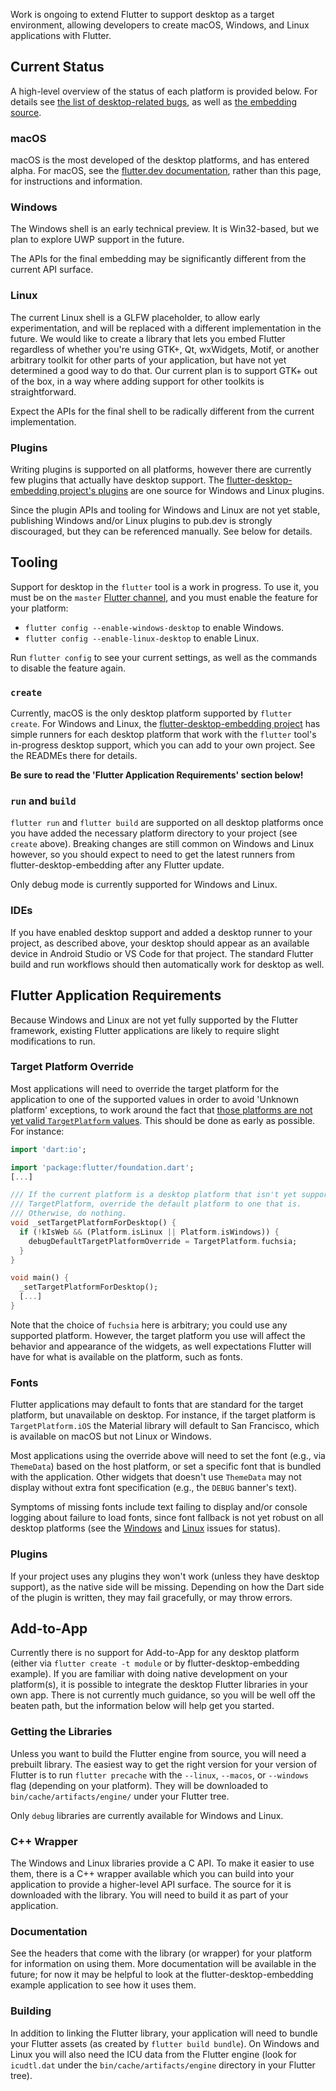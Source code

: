 Work is ongoing to extend Flutter to support desktop as a target environment, allowing developers to create macOS, Windows, and Linux applications with Flutter.

## Current Status

A high-level overview of the status of each platform is provided below. For details see
[the list of desktop-related bugs](https://github.com/flutter/flutter/issues?utf8=%E2%9C%93&q=is%3Aissue+is%3Aopen+label%3A%22a%3A+desktop%22),
as well as [the embedding source](https://github.com/flutter/engine/tree/master/shell/platform/).

### macOS

macOS is the most developed of the desktop platforms, and has entered alpha. For macOS, see the
[flutter.dev documentation](https://flutter.dev/desktop), rather than this page, for instructions and
information.

### Windows

The Windows shell is an early technical preview. It is Win32-based, but we plan to explore UWP support in
the future.

The APIs for the final embedding may be significantly different from the current API surface.

### Linux

The current Linux shell is a GLFW placeholder, to allow early experimentation, and will be replaced with
a different implementation in the future. We would like to create a library 
that lets you embed Flutter regardless of whether you're using GTK+, Qt, wxWidgets, Motif, or another arbitrary
toolkit for other parts of your application, but have not yet determined a good way to do that. Our current plan is to support GTK+ out of the box, in a way where adding support for other toolkits is straightforward.

Expect the APIs for the final shell to be radically different from the current implementation.

### Plugins

Writing plugins is supported on all platforms, however there are currently few plugins that actually have
desktop support. The [flutter-desktop-embedding project's plugins](https://github.com/google/flutter-desktop-embedding/tree/master/plugins) are one source for Windows and Linux plugins.

Since the plugin APIs and tooling for Windows and Linux are not yet stable, publishing
Windows and/or Linux plugins to pub.dev is strongly discouraged, but they can be referenced manually. See
below for details.

## Tooling

Support for desktop in the `flutter` tool is a work in progress. To use it, you must be on the `master` [Flutter channel](https://github.com/flutter/flutter/wiki/Flutter-build-release-channels), and you must enable the feature for your platform:
* `flutter config --enable-windows-desktop` to enable Windows.
* `flutter config --enable-linux-desktop` to enable Linux.

Run `flutter config` to see your current settings, as well as the commands to disable the feature again.

### `create`

Currently, macOS is the only desktop platform supported by `flutter create`. For Windows and Linux, the [flutter-desktop-embedding project](https://github.com/google/flutter-desktop-embedding) has simple runners for each desktop platform that work with the `flutter` tool's in-progress desktop support, which you can add to your own project. See the READMEs there for details.

**Be sure to read the 'Flutter Application Requirements' section below!**

### `run` and `build`

`flutter run` and `flutter build` are supported on all desktop platforms once you have added the necessary platform directory to your project (see `create` above). Breaking changes are still common on Windows and Linux however, so you should expect to need to get the latest runners from flutter-desktop-embedding after any Flutter update.

Only debug mode is currently supported for Windows and Linux.

### IDEs ###

If you have enabled desktop support and added a desktop runner to your project, as described above, your desktop should appear as an available device in Android Studio or VS Code for that project. The standard Flutter build and run workflows should then automatically work for desktop as well.

## Flutter Application Requirements

Because Windows and Linux are not yet fully supported by the Flutter framework, existing Flutter
applications are likely to require slight modifications to run.

### Target Platform Override

Most applications will need to override the target platform for the application
to one of the supported values in order to avoid 'Unknown platform' exceptions,
to work around the fact that [those platforms are not yet valid `TargetPlatform`
values](https://github.com/flutter/flutter/issues/31366).
This should be done as early as possible. For instance:

```dart
import 'dart:io';

import 'package:flutter/foundation.dart';
[...]

/// If the current platform is a desktop platform that isn't yet supported by
/// TargetPlatform, override the default platform to one that is.
/// Otherwise, do nothing.
void _setTargetPlatformForDesktop() {
  if (!kIsWeb && (Platform.isLinux || Platform.isWindows)) {
    debugDefaultTargetPlatformOverride = TargetPlatform.fuchsia;
  }
}

void main() {
  _setTargetPlatformForDesktop();
  [...]
}
```

Note that the choice of `fuchsia` here is arbitrary; you could use any supported
platform. However, the target platform you use will affect the behavior
and appearance of the widgets, as well expectations Flutter will have for what
is available on the platform, such as fonts.

### Fonts

Flutter applications may default to fonts that are standard for the target
platform, but unavailable on desktop. For instance, if the target platform is
`TargetPlatform.iOS` the Material library will default to San Francisco, which
is available on macOS but not Linux or Windows.

Most applications using the override above will need to set the font
(e.g., via `ThemeData`) based on the host platform, or set a specific font that
is bundled with the application. Other widgets that doesn't use `ThemeData` may
not display without extra font specification (e.g., the `DEBUG` banner's text).

Symptoms of missing fonts include text failing to display and/or console logging
about failure to load fonts, since font fallback is not yet robust on all desktop
platforms (see the [Windows](https://github.com/flutter/flutter/issues/39915) and
[Linux](https://github.com/flutter/flutter/issues/30700) issues for status).

### Plugins

If your project uses any plugins they won't work (unless they have desktop support),
as the native side will be missing. Depending on how the Dart side of the
plugin is written, they may fail gracefully, or may throw errors.

## Add-to-App

Currently there is no support for Add-to-App for any desktop platform (either via `flutter create -t module` or by flutter-desktop-embedding example). If you are familiar with doing native development on your platform(s), it is possible to integrate the desktop Flutter libraries in your own app. There is not currently much guidance, so you will be well off the beaten path, but the information below will help get you started.

### Getting the Libraries

Unless you want to build the Flutter engine from source, you will need a prebuilt library. The easiest way to get the right version for your version of Flutter is to run `flutter precache` with the `--linux`, `--macos`, or `--windows` flag (depending on your platform). They will be downloaded to `bin/cache/artifacts/engine/` under your Flutter tree.

Only `debug` libraries are currently available for Windows and Linux.

### C++ Wrapper

The Windows and Linux libraries provide a C API. To make it easier to use them, there is a C++ wrapper available
which you can build into your application to provide a higher-level API surface. The source for it is downloaded with the library. You will need to build it as part of your application.

### Documentation

See the headers that come with the library (or wrapper) for your platform for information on using them. More documentation will be available in the future; for now it may be helpful to look at the flutter-desktop-embedding example application to see how it uses them.

### Building

In addition to linking the Flutter library, your application will need to bundle your Flutter assets (as created by `flutter build bundle`). On Windows and Linux you will also need the ICU data from the Flutter engine
(look for `icudtl.dat` under the `bin/cache/artifacts/engine` directory in your Flutter tree).